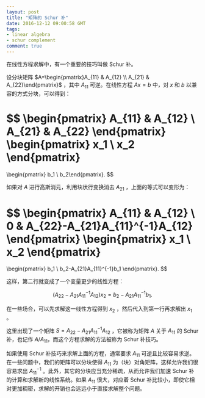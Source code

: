 ```yaml
---
layout: post
title: "矩阵的 Schur 补"
date: 2016-12-12 09:00:58 GMT
tags:
- linear algebra
- schur complement
comment: true
---
```

在线性方程求解中，有一个重要的技巧叫做 Schur 补。

设分块矩阵 $A=\begin{pmatrix}A_{11}  &  A_{12} \\  A_{21} & A_{22}\end{pmatrix}$ ，其中 $A_{11}$ 可逆。在线性方程 $Ax=b$ 中，对 $x$ 和 $b$ 以兼容的方式分块，可以得到：

$$
\begin{pmatrix}
A_{11} & A_{12} \\
A_{21} & A_{22}
\end{pmatrix}
\begin{pmatrix}
x_1 \\
x_2
\end{pmatrix}
=
\begin{pmatrix}
b_1 \\
b_2\end{pmatrix}.
$$

如果对 $A$ 进行高斯消元，利用块状行变换消去 $A_{21}$ ，上面的等式可以变形为：

$$
\begin{pmatrix}
A_{11} & A_{12} \\
0 & A_{22}-A_{21}A_{11}^{-1}A_{12}
\end{pmatrix}
\begin{pmatrix}
x_1 \\
x_2
\end{pmatrix}
=
\begin{pmatrix}
b_1 \\
b_2-A_{21}A_{11}^{-1}b_1
\end{pmatrix}.
$$

这样，第二行就变成了一个变量更少的线性方程：

$$
(A_{22}-A_{21}A_{11}^{-1}A_{12})x_2 = b_2- A_{21}A_{11}^{-1}b_1.
$$

在一些场合，可以先求解这一线性方程得到 $x_2$ ，然后代入到第一行再求解出 $x_1$ 。

这里出现了一个矩阵 $S = A_{22}-A_{21}A_{11}^{-1}A_{12}$ ，它被称为矩阵 $A$ 关于 $A_{11}$ 的 Schur 补，也记作 $A/A_{11}$，而这个方程求解的方法被称为 Schur 补技巧。

如果使用 Schur 补技巧来求解上面的方程，通常要求 $A_{11}$ 可逆且比较容易求逆。在一些问题中，我们的矩阵可以分块使得 $A_{11}$ 为（块）对角矩阵，这样允许我们很容易求出 $A_{11}^{-1}$ 。此外，其它的分块应当充分稀疏，从而允许我们加速 Schur 补的计算和求解新的线性系统。如果 $A_{11}$ 很大，对应着 Schur 补比较小，即使它相对更加稠密，求解的开销也会远远小于直接求解整个问题。
